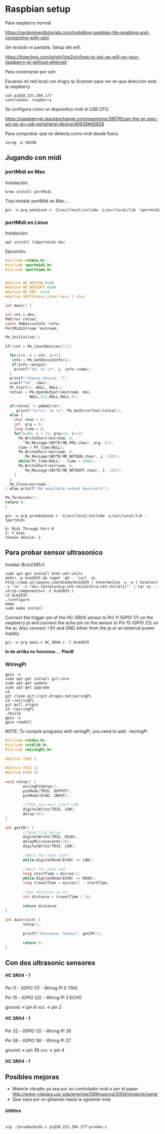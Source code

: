 
# Raspbian setup  

Para raspberry normal

https://randomnerdtutorials.com/installing-raspbian-lite-enabling-and-connecting-with-ssh/

Sin teclado ni pantalla. Setup del wifi.

https://howchoo.com/g/ndy1zte2yjn/how-to-set-up-wifi-on-your-raspberry-pi-without-ethernet

Para conectarse por ssh:

Escaneo mi red local con Angry Ip Scanner para ver en que dirección está la raspberry.

```
ssh pi@10.231.204.177
contraseña: raspberry
```

Se configura como un dispositivo midi el USB OTG.

https://raspberrypi.stackexchange.com/questions/38576/can-the-pi-zero-act-as-an-usb-peripheral-device/40626#40626

Para comprobar que se detecta como midi desde fuera.
```
ioreg -p IOUSB
```



## Jugando con midi

### portMidi en Mac

Instalación:

```
brew install portMidi
```

Tras instalar portMidi en Mac....

```
gcc -o prg pmidiout.c -I/usr/local/include -L/usr/local/lib -lportmidi
```

### portMidi en Linux


Instalación:

```
apt install libportmidi-dev
```

Ejecución:
```C
#include <stdio.h>
#include <portmidi.h>
#include <porttime.h>


#define MD_NOTEON 0x90
#define MD_NOTEOFF 0x80
#define MD_PRG  0xC0
#define SBYTE(mess,chan) mess | chan

int main() {

int cnt,i,dev;
PmError retval;  
const PmDeviceInfo *info;
PortMidiStream *mstream;

Pm_Initialize();
  
if((cnt = Pm_CountDevices())){

  for(i=0; i < cnt; i++){
   info = Pm_GetDeviceInfo(i);
   if(info->output)
    printf("%d: %s \n", i, info->name);
  }
  printf("choose device: ");
  scanf("%d", &dev); 
  Pt_Start(1, NULL, NULL);
  retval = Pm_OpenOutput(&mstream, dev, 
           NULL,512,NULL,NULL,0);
  
  if(retval != pmNoError)    
     printf("error: %s \n", Pm_GetErrorText(retval));
  else {
    char chan = 0;
    int  prg = 0;
    long time = 0;
    for(i=60; i < 72; prg+=4, i++){
      Pm_WriteShort(mstream, 0, 
         Pm_Message(SBYTE(MD_PRG,chan), prg, 0));
      time = Pt_Time(NULL);
      Pm_WriteShort(mstream, 0, 
         Pm_Message(SBYTE(MD_NOTEON,chan), i, 120));
      while(Pt_Time(NULL) - time < 1000);
      Pm_WriteShort(mstream, 0, 
         Pm_Message(SBYTE(MD_NOTEOFF,chan), i, 120));
    }
  }
  Pm_Close(mstream);  
} else printf("No available output devices\n");

Pm_Terminate();
return 0;
}

```

```
gcc -o prg prueba1midi.c -I/usr/local/include -L/usr/local/lib -lportmidi
```

```
0: Midi Through Port-0 
2: f_midi 
choose device: 2
```

## Para probar sensor ultrasonico

Instalar Bcm2385.h
```
sudo apt-get install html-xml-utils
mkdir -p bcm2835 && (wget -qO - `curl -sL http://www.airspayce.com/mikem/bcm2835 | hxnormalize -x -e | hxselect -s '\n' -c "div.textblock>p:nth-child(4)>a:nth-child(1)"` | tar xz --strip-components=1 -C bcm2835 )
cd bcm2835
./configure
make
sudo make install
```
Connect the trigger pin of the HC-SR04 sensor to Pin 11 (GPIO 17) on the raspberry pi and connect the echo pin on the sensor to Pin 15 (GPIO 22) on the pi. Also connect +5V and GND either from the pi or an external power supply.

```
gcc -o prg main.c HC_SR04.c -l bcm2835
```

**lo de arriba no funciona.... PlanB**

### WiringPi
```Console
gpio -v
sudo apt-get install git-core
sudo apt-get update
sudo apt-get upgrade
cd
git clone git://git.drogon.net/wiringPi
cd ~/wiringPi
git pull origin
cd ~/wiringPi
./build
gpio -v
gpio readall

```

NOTE: To compile programs with wiringPi, you need to add:
    -lwiringPi

```C
#include <stdio.h>
#include <stdlib.h>
#include <wiringPi.h>
 
#define TRUE 1
 
#define TRIG 11
#define ECHO 15
 
void setup() {
        wiringPiSetup();
        pinMode(TRIG, OUTPUT);
        pinMode(ECHO, INPUT);
 
        //TRIG pin must start LOW
        digitalWrite(TRIG, LOW);
        delay(30);
}
 
int getCM() {
        //Send trig pulse
        digitalWrite(TRIG, HIGH);
        delayMicroseconds(20);
        digitalWrite(TRIG, LOW);
 
        //Wait for echo start
        while(digitalRead(ECHO) == LOW);
 
        //Wait for echo end
        long startTime = micros();
        while(digitalRead(ECHO) == HIGH);
        long travelTime = micros() - startTime;
 
        //Get distance in cm
        int distance = travelTime / 58;
 
        return distance;
}
 
int main(void) {
        setup();
 
        printf("Distance: %dcm\n", getCM());
 
        return 0;
}
```

## Con dos ultrasonic sensores

##### HC SR04 - 1

Pin 11 - (GPIO 17) - Wiring PI 0 TRIG

Pin 15 - (GPIO 22) - Wiring PI 3 ECHO

ground -> pin 6
vcc    -> pin 2

##### HC SR04 - 1

Pin 32 - (GPIO 12) - Wiring PI 26

Pin 36 - (GPIO 16) - Wiring PI 27

ground -> pin 39
vcc    -> pin 4

##### HC SR04 - 1

## Posibles mejoras

- Meterle vibratto ya sea por un controlador midi o por el paper http://www-classes.usc.edu/engr/ise/599muscog/2004/projects/yang/ 
- Que vaya por un glisando hasta la sguiente nota 

##### Utilities

```Console

scp ./prueba1midi.c pi@10.231.204.177:prueba.c


```